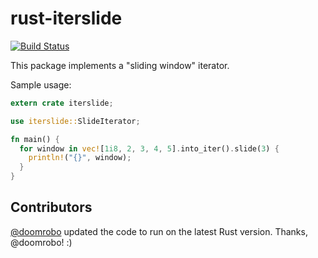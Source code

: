 rust-iterslide
===============

[![Build Status](https://travis-ci.org/slapresta/rust-iterslide.svg?branch=master)](https://travis-ci.org/slapresta/rust-iterslide)

This package implements a "sliding window" iterator.

Sample usage:

```rust
extern crate iterslide;

use iterslide::SlideIterator;

fn main() {
  for window in vec![1i8, 2, 3, 4, 5].into_iter().slide(3) {
    println!("{}", window);
  }
}
```

Contributors
----

[@doomrobo](https://github.com/doomrobo) updated the code to run on the
latest Rust version. Thanks, @doomrobo! :)
